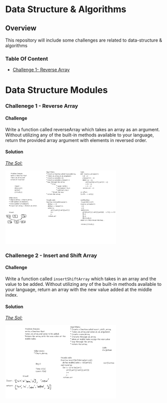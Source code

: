 # Data Structure & Algorithms

## Overview

This repository will include some challenges are related to data-structure & algorithms

### Table Of Content
  
* [Challenge 1- Reverse Array](#reverse-array)

Data Structure Modules
=====================

<a id="reverse-array"></a>

### Challenege 1 - Reverse Array

#### Challenge

Write a function called reverseArray which takes an array as an argument. Without utilizing any of the built-in methods available to your language, return the provided array argument with elements in reversed order.

#### Solution

*[The Sol:](/array-reverse/README.md)*

<img src="./array-reverse/array-reverse.png" style="width: 350px;">

<a id="insert-shift-array"></a>

### Challenege 2 - Insert and Shift Array

#### Challenge

Write a function called ```insertShiftArray``` which takes in an array and the value to be added. Without utilizing any of the built-in methods available to your language, return an array with the new value added at the middle index.

#### Solution

*[The Sol:](/array-insert-shift/README.md)*

<img src="./array-insert-shift/array-shift.png" style="width: 350px; text-align: center;">
